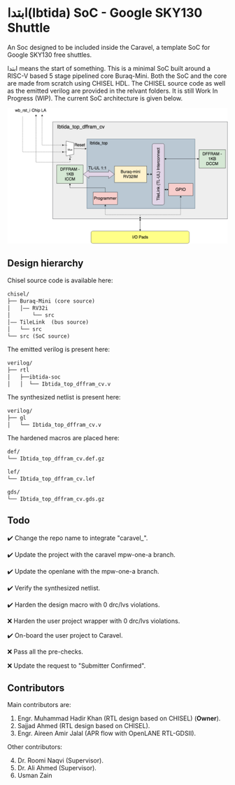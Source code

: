 # ابتدا(Ibtida) SoC - Google SKY130 Shuttle 
An Soc designed to be included inside the Caravel, a template SoC for Google SKY130 free shuttles. 

ابتدا means the start of something. This is a minimal SoC built around a RISC-V based 5 stage pipelined core Buraq-Mini. Both the SoC and the core are made from scratch using CHISEL HDL. The CHISEL source code as well as the emitted verilog are provided in the relvant folders. It is still Work In Progress (WIP). The current SoC architecture is given below.

<p align=”center”>
<img src="/doc/ibtida-soc.png" > 
</p>

## Design hierarchy

Chisel source code is available here:
```
chisel/
├── Buraq-Mini (core source)
│   │–– RV32i
│       └── src
│–– TileLink  (bus source)
│   └── src
└── src (SoC source)
```
The emitted verilog is present here:
```
verilog/
├── rtl
│   ├──ibtida-soc
│   │  └── Ibtida_top_dffram_cv.v

```
The synthesized netlist is present here:
```
verilog/
├── gl
│   └── Ibtida_top_dffram_cv.v
```
The hardened macros are placed here:
```
def/
└── Ibtida_top_dffram_cv.def.gz
```
```
lef/
└── Ibtida_top_dffram_cv.lef
```
```
gds/
└── Ibtida_top_dffram_cv.gds.gz
```

## Todo
:heavy_check_mark: Change the repo name to integrate "caravel_".

:heavy_check_mark: Update the project with the caravel mpw-one-a branch.

:heavy_check_mark: Update the openlane with the mpw-one-a branch.

:heavy_check_mark: Verify the synthesized netlist.

:heavy_check_mark: Harden the design macro with 0 drc/lvs violations.

:x: Harden the user project wrapper with 0 drc/lvs violations.

:heavy_check_mark: On-board the user project to Caravel.

:x: Pass all the pre-checks.

:x: Update the request to "Submitter Confirmed".

## Contributors
Main contributors are:
1. Engr. Muhammad Hadir Khan (RTL design based on CHISEL) (__Owner__).
2. Sajjad Ahmed              (RTL design based on CHISEL).
3. Engr. Aireen Amir Jalal  (APR flow with OpenLANE RTL-GDSII).

Other contributors:

4. Dr. Roomi Naqvi (Supervisor).
5. Dr. Ali Ahmed (Supervisor).
6. Usman Zain
